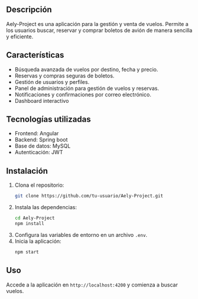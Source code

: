 ## Descripción

Aely-Project es una aplicación para la gestión y venta de vuelos. Permite a los usuarios buscar, reservar y comprar boletos de avión de manera sencilla y eficiente.

## Características

- Búsqueda avanzada de vuelos por destino, fecha y precio.
- Reservas y compras seguras de boletos.
- Gestión de usuarios y perfiles.
- Panel de administración para gestión de vuelos y reservas.
- Notificaciones y confirmaciones por correo electrónico.
- Dashboard interactivo

## Tecnologías utilizadas

- Frontend: Angular
- Backend: Spring boot
- Base de datos: MySQL
- Autenticación: JWT

## Instalación

1. Clona el repositorio:
    ```bash
    git clone https://github.com/tu-usuario/Aely-Project.git
    ```
2. Instala las dependencias:
    ```bash
    cd Aely-Project
    npm install
    ```
3. Configura las variables de entorno en un archivo `.env`.
4. Inicia la aplicación:
    ```bash
    npm start
    ```

## Uso

Accede a la aplicación en `http://localhost:4200` y comienza a buscar vuelos.

